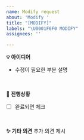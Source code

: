 ```yaml
---
name: Modify request
about: 'Modify '
title: "[MODIFY]"
labels: "\U0001F6F0️ MODIFY"
assignees: ''

---
```


**💡 아이디어**
- 수정이 필요한 부분 설명
<br>

**📌 진행상황**
- [ ] 완료되면 체크
<br>

**✨ 기타 의견**
추가 의견 제시
<br>
